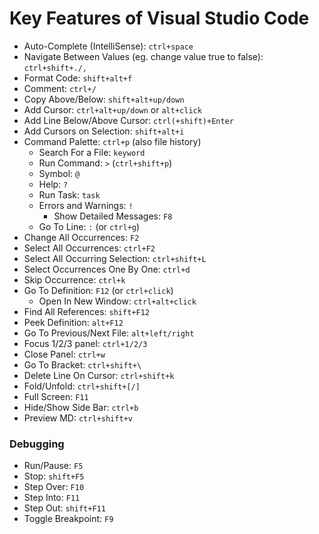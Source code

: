 Key Features of Visual Studio Code
====================================
* Auto-Complete (IntelliSense): `ctrl+space`
* Navigate Between Values (eg. change value true to false): `ctrl+shift+./,`
* Format Code: `shift+alt+f`
* Comment: `ctrl+/`
* Copy Above/Below: `shift+alt+up/down`
* Add Cursor: `ctrl+alt+up/down` or `alt+click`
* Add Line Below/Above Cursor: `ctrl(+shift)+Enter`
* Add Cursors on Selection: `shift+alt+i`
* Command Palette: `ctrl+p` (also file history)
    * Search For a File: `keyword`
    * Run Command: `>` (`ctrl+shift+p`)
    * Symbol: `@`
    * Help: `?`
    * Run Task: `task`
    * Errors and Warnings: `!`
        * Show Detailed Messages: `F8`
    * Go To Line: `:` (or `ctrl+g`)
* Change All Occurrences: `F2`
* Select All Occurrences: `ctrl+F2`
* Select All Occurring Selection: `ctrl+shift+L`
* Select Occurrences One By One: `ctrl+d`
* Skip Occurrence: `ctrl+k`
* Go To Definition: `F12` (or `ctrl+click`)
    * Open In New Window: `ctrl+alt+click`
* Find All References: `shift+F12`
* Peek Definition: `alt+F12`
* Go To Previous/Next File: `alt+left/right`
* Focus 1/2/3 panel: `ctrl+1/2/3`
* Close Panel: `ctrl+w`
* Go To Bracket: `ctrl+shift+\`
* Delete Line On Cursor: `ctrl+shift+k`
* Fold/Unfold: `ctrl+shift+[/]`
* Full Screen: `F11`
* Hide/Show Side Bar: `ctrl+b`
* Preview MD: `ctrl+shift+v`

### Debugging
* Run/Pause: `F5`
* Stop: `shift+F5`
* Step Over: `F10`
* Step Into: `F11`
* Step Out: `shift+F11`
* Toggle Breakpoint: `F9`
